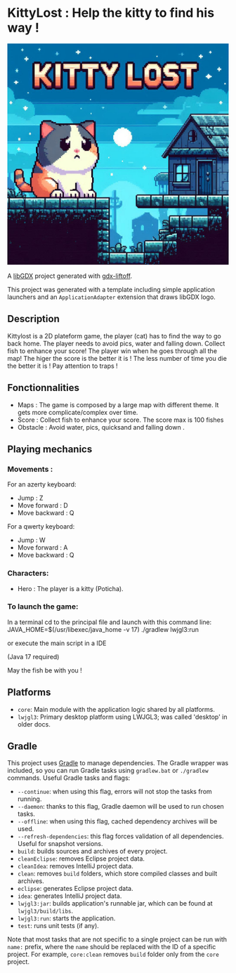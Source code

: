 # KittyLost : Help the kitty to find his way ! 

![Sad Cat Platformer](assets/Menu_screen.png)


A [libGDX](https://libgdx.com/) project generated with [gdx-liftoff](https://github.com/libgdx/gdx-liftoff).

This project was generated with a template including simple application launchers and an `ApplicationAdapter` extension that draws libGDX logo.

## Description

Kittylost is a 2D plateform game, the player (cat) has to find the way to go back home. The player needs to avoid pics, water and falling down. Collect fish to enhance your score! The player win when he goes through all the map! The higer the score is the better it is ! The less number of time you die the better it is ! Pay attention to traps !

## Fonctionnalities

- Maps : The game is composed by a large map with different theme. It gets more complicate/complex over time. 
- Score : Collect fish to enhance your score. The score max is 100 fishes 
- Obstacle : Avoid water, pics, quicksand and falling down .


## Playing mechanics

### Movements :

For an azerty keyboard:

 - Jump : Z
- Move forward : D
- Move backward : Q

For a qwerty keyboard:

 - Jump : W
- Move forward : A
- Move backward : Q

### Characters: 

- Hero : The player is a kitty (Poticha).

### To launch the game: 
In a terminal cd to the principal file and launch with this command line: 
JAVA_HOME=$(/usr/libexec/java_home -v 17) ./gradlew lwjgl3:run

or execute the main script in a IDE 

(Java 17 required) 

May the fish be with you ! 

## Platforms

- `core`: Main module with the application logic shared by all platforms.
- `lwjgl3`: Primary desktop platform using LWJGL3; was called 'desktop' in older docs.

## Gradle

This project uses [Gradle](https://gradle.org/) to manage dependencies.
The Gradle wrapper was included, so you can run Gradle tasks using `gradlew.bat` or `./gradlew` commands.
Useful Gradle tasks and flags:

- `--continue`: when using this flag, errors will not stop the tasks from running.
- `--daemon`: thanks to this flag, Gradle daemon will be used to run chosen tasks.
- `--offline`: when using this flag, cached dependency archives will be used.
- `--refresh-dependencies`: this flag forces validation of all dependencies. Useful for snapshot versions.
- `build`: builds sources and archives of every project.
- `cleanEclipse`: removes Eclipse project data.
- `cleanIdea`: removes IntelliJ project data.
- `clean`: removes `build` folders, which store compiled classes and built archives.
- `eclipse`: generates Eclipse project data.
- `idea`: generates IntelliJ project data.
- `lwjgl3:jar`: builds application's runnable jar, which can be found at `lwjgl3/build/libs`.
- `lwjgl3:run`: starts the application.
- `test`: runs unit tests (if any).

Note that most tasks that are not specific to a single project can be run with `name:` prefix, where the `name` should be replaced with the ID of a specific project.
For example, `core:clean` removes `build` folder only from the `core` project.
